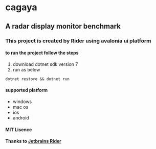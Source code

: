 # cagaya
## A radar display monitor benchmark
### This project is created by Rider using avalonia ui platform

#### to run the project follow the steps
1. download dotnet sdk version 7
2. run as below
```
dotnet restore && dotnet run
```

#### supported platform
* windows
* mac os
* ios
* android

#### MIT Lisence

#### Thanks to [Jetbrains Rider](https://www.jetbrains.com/rider/)


